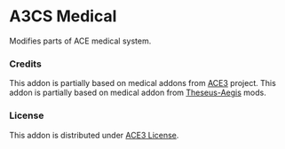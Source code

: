 # A3CS Medical
Modifies parts of ACE medical system.

### Credits
This addon is partially based on medical addons from [ACE3](https://github.com/acemod/ACE3) project.
This addon is partially based on medical addon from [Theseus-Aegis](https://github.com/Theseus-Aegis/Mods/tree/master/addons/medical) mods.

### License
This addon is distributed under [ACE3 License](https://github.com/acemod/ACE3/blob/master/LICENSE).
